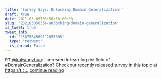 ```yaml
---
title: 'Survey Says: Unlocking Domain Generalization!'
draft: true
date: 2021-03-05T03:56:16+00:00
slug: '202103050356-unlocking-domain-generalization'
is_tweet: true
tweet_info:
  id: '1367564569112055809'
  type: 'retweet'
  is_thread: False
---
```




RT [@kaiyangzhou](https://x.com/kaiyangzhou): Interested in learning the field of #DomainGeneralization? Check our recently released survey in this topic at https://t.c… [continue reading](https://x.com/sytelus/status/1367564569112055809)
